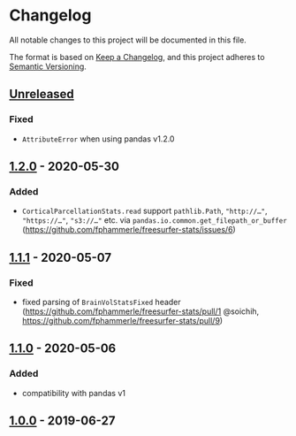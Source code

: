 # Changelog
All notable changes to this project will be documented in this file.

The format is based on [Keep a Changelog](https://keepachangelog.com/en/1.0.0/),
and this project adheres to [Semantic Versioning](https://semver.org/spec/v2.0.0.html).

## [Unreleased]
### Fixed
- `AttributeError` when using pandas v1.2.0

## [1.2.0] - 2020-05-30
### Added
- `CorticalParcellationStats.read` support `pathlib.Path`, `"http://…"`, `"https://…"`, `"s3://…"` etc.
  via `pandas.io.common.get_filepath_or_buffer`
  (https://github.com/fphammerle/freesurfer-stats/issues/6)

## [1.1.1] - 2020-05-07
### Fixed
- fixed parsing of `BrainVolStatsFixed` header
  (https://github.com/fphammerle/freesurfer-stats/pull/1 @soichih,
  https://github.com/fphammerle/freesurfer-stats/pull/9)

## [1.1.0] - 2020-05-06
### Added
- compatibility with pandas v1

## [1.0.0] - 2019-06-27

[Unreleased]: https://github.com/fphammerle/freesurfer-stats/compare/1.2.0...HEAD
[1.2.0]: https://github.com/fphammerle/freesurfer-stats/compare/1.1.1...1.2.0
[1.1.1]: https://github.com/fphammerle/freesurfer-stats/compare/1.1.0...1.1.1
[1.1.0]: https://github.com/fphammerle/freesurfer-stats/compare/1.0.0...1.1.0
[1.0.0]: https://github.com/fphammerle/freesurfer-stats/tree/1.0.0
